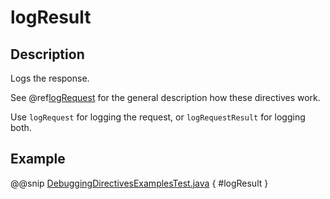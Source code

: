 <a id="logresult-java"></a>
# logResult

## Description

Logs the response.

See @ref[logRequest](logRequest.md#logrequest-java) for the general description how these directives work.

Use `logRequest` for logging the request, or `logRequestResult` for logging both.

## Example

@@snip [DebuggingDirectivesExamplesTest.java](../../../../../../../test/java/docs/http/javadsl/server/directives/DebuggingDirectivesExamplesTest.java) { #logResult }